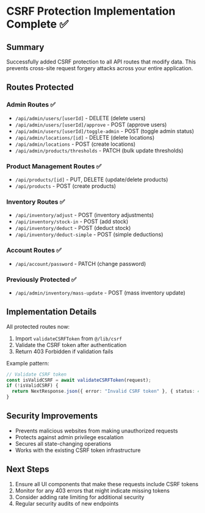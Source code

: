 # CSRF Protection Implementation Complete ✅

## Summary
Successfully added CSRF protection to all API routes that modify data. This prevents cross-site request forgery attacks across your entire application.

## Routes Protected

### Admin Routes ✅
- `/api/admin/users/[userId]` - DELETE (delete users)
- `/api/admin/users/[userId]/approve` - POST (approve users)
- `/api/admin/users/[userId]/toggle-admin` - POST (toggle admin status)
- `/api/admin/locations/[id]` - DELETE (delete locations)
- `/api/admin/locations` - POST (create locations)
- `/api/admin/products/thresholds` - PATCH (bulk update thresholds)

### Product Management Routes ✅
- `/api/products/[id]` - PUT, DELETE (update/delete products)
- `/api/products` - POST (create products)

### Inventory Routes ✅
- `/api/inventory/adjust` - POST (inventory adjustments)
- `/api/inventory/stock-in` - POST (add stock)
- `/api/inventory/deduct` - POST (deduct stock)
- `/api/inventory/deduct-simple` - POST (simple deductions)

### Account Routes ✅
- `/api/account/password` - PATCH (change password)

### Previously Protected ✅
- `/api/admin/inventory/mass-update` - POST (mass inventory update)

## Implementation Details

All protected routes now:
1. Import `validateCSRFToken` from `@/lib/csrf`
2. Validate the CSRF token after authentication
3. Return 403 Forbidden if validation fails

Example pattern:
```typescript
// Validate CSRF token
const isValidCSRF = await validateCSRFToken(request);
if (!isValidCSRF) {
  return NextResponse.json({ error: "Invalid CSRF token" }, { status: 403 });
}
```

## Security Improvements
- Prevents malicious websites from making unauthorized requests
- Protects against admin privilege escalation
- Secures all state-changing operations
- Works with the existing CSRF token infrastructure

## Next Steps
1. Ensure all UI components that make these requests include CSRF tokens
2. Monitor for any 403 errors that might indicate missing tokens
3. Consider adding rate limiting for additional security
4. Regular security audits of new endpoints